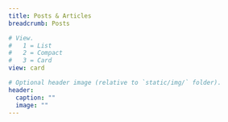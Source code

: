 ```yaml
---
title: Posts & Articles
breadcrumb: Posts

# View.
#   1 = List
#   2 = Compact
#   3 = Card
view: card

# Optional header image (relative to `static/img/` folder).
header:
  caption: ""
  image: ""
---
```

